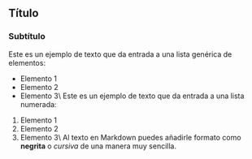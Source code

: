 ## Título
### Subtítulo
Este es un ejemplo de texto que da entrada a una lista genérica de elementos:
- Elemento 1
- Elemento 2
- Elemento 3\\
Este es un ejemplo de texto que da entrada a una lista numerada:
1. Elemento 1
2. Elemento 2
3. Elemento 3\\
Al texto en Markdown puedes añadirle formato como **negrita** o *cursiva* de una manera muy sencilla.
